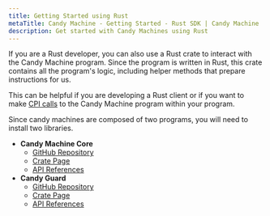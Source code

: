 ```yaml
---
title: Getting Started using Rust
metaTitle: Candy Machine - Getting Started - Rust SDK | Candy Machine
description: Get started with Candy Machines using Rust
---
```


If you are a Rust developer, you can also use a Rust crate to interact with the Candy Machine program. Since the program is written in Rust, this crate contains all the program's logic, including helper methods that prepare instructions for us.

This can be helpful if you are developing a Rust client or if you want to make [CPI calls](https://solanacookbook.com/references/programs.html#how-to-do-cross-program-invocation) to the Candy Machine program within your program.

Since candy machines are composed of two programs, you will need to install two libraries.

- **Candy Machine Core**
  - [GitHub Repository](https://github.com/metaplex-foundation/mpl-candy-machine/tree/main/programs/candy-machine-core)
  - [Crate Page](https://crates.io/crates/mpl-candy-machine-core)
  - [API References](https://docs.rs/mpl-candy-machine-core/0.1.0/mpl_candy_machine_core/)
- **Candy Guard**
  - [GitHub Repository](https://github.com/metaplex-foundation/mpl-candy-machine/tree/main/programs/candy-guard)
  - [Crate Page](https://crates.io/crates/mpl-candy-guard)
  - [API References](https://docs.rs/mpl-candy-guard/0.1.0/mpl_candy_guard/)
